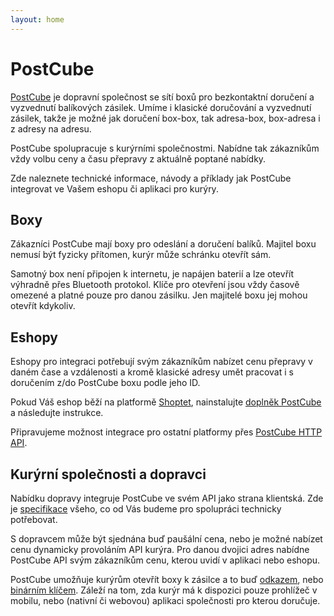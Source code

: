 ```yaml
---
layout: home
---
```


# PostCube
[PostCube](https://postcube.cz/) je dopravní společnost se sítí boxů pro bezkontaktní doručení a vyzvednutí
balíkových zásilek. Umíme i klasické doručování a vyzvednutí zásilek, takže je možné jak doručení box-box,
tak adresa-box, box-adresa i z adresy na adresu.

PostCube spolupracuje s kurýrními společnostmi. Nabídne tak zákazníkům vždy volbu ceny a času přepravy z aktuálně
poptané nabídky.

Zde naleznete technické informace, návody a příklady jak PostCube integrovat ve Vašem eshopu či aplikaci pro kurýry. 

## Boxy
Zákazníci PostCube mají boxy pro odeslání a doručení balíků. Majitel boxu nemusí být fyzicky přítomen, kurýr může
schránku otevřít sám.

Samotný box není připojen k internetu, je napájen baterií a lze otevřít výhradně přes Bluetooth protokol. Klíče pro
otevření jsou vždy časově omezené a platné pouze pro danou zásilku. Jen majitelé boxu jej mohou otevřít kdykoliv.

## Eshopy
Eshopy pro integraci potřebují svým zákazníkům nabízet cenu přepravy v daném čase a vzdálenosti a kromě klasické adresy
umět pracovat i s doručením z/do PostCube boxu podle jeho ID.

Pokud Váš eshop běží na platformě [Shoptet](https://www.shoptet.cz),
nainstalujte [doplněk PostCube](https://doplnky.shoptet.cz/postcube) a následujte instrukce.

Připravujeme možnost integrace pro ostatní platformy přes [PostCube HTTP API](/docs/bluetooth).

## Kurýrní společnosti a dopravci
Nabídku dopravy integruje PostCube ve svém API jako strana klientská. Zde je
[specifikace](/docs/kuryri) všeho, co od Vás budeme pro spolupráci technicky potřebovat.

S dopravcem může být sjednána buď paušální cena, nebo je možné nabízet cenu dynamicky provoláním API kurýra.
Pro danou dvojici adres nabídne PostCube API svým zákazníkům cenu, kterou uvidí v aplikaci nebo eshopu.

PostCube umožňuje kurýrům otevřít boxy k zásilce a to buď [odkazem](/docs/kuryri#odkaz-pro-otevření-boxu),
nebo [binárním klíčem](/docs/kuryri#klíč-pro-otevření-boxu). Záleží na tom, zda kurýr má k dispozici pouze
prohlížeč v mobilu, nebo (nativní či webovou) aplikaci společnosti pro kterou doručuje.

